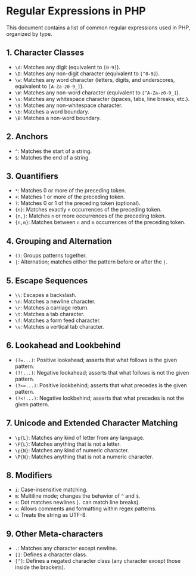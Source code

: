 # Regular Expressions in PHP

This document contains a list of common regular expressions used in PHP, organized by type.

## 1. Character Classes

- `\d`: Matches any digit (equivalent to `[0-9]`).
- `\D`: Matches any non-digit character (equivalent to `[^0-9]`).
- `\w`: Matches any word character (letters, digits, and underscores, equivalent to `[A-Za-z0-9_]`).
- `\W`: Matches any non-word character (equivalent to `[^A-Za-z0-9_]`).
- `\s`: Matches any whitespace character (spaces, tabs, line breaks, etc.).
- `\S`: Matches any non-whitespace character.
- `\b`: Matches a word boundary.
- `\B`: Matches a non-word boundary.

<!-- Y: In the string "hello world", if you search for \bworld\b, it will match the word "world" because it is at a word boundary (there's a space before it). -->
<!--    In the string "helloworld", \bworld\b would not match because "world" is part of a continuous word and not separated by a non-word character. -->

## 2. Anchors

- `^`: Matches the start of a string.
- `$`: Matches the end of a string.

## 3. Quantifiers

- `*`: Matches 0 or more of the preceding token.
- `+`: Matches 1 or more of the preceding token.
- `?`: Matches 0 or 1 of the preceding token (optional).
- `{n}`: Matches exactly `n` occurrences of the preceding token.
- `{n,}`: Matches `n` or more occurrences of the preceding token.
- `{n,m}`: Matches between `n` and `m` occurrences of the preceding token.

## 4. Grouping and Alternation

- `()`: Groups patterns together.
- `|`: Alternation; matches either the pattern before or after the `|`.

## 5. Escape Sequences

- `\\`: Escapes a backslash.
- `\n`: Matches a newline character.
- `\r`: Matches a carriage return.
- `\t`: Matches a tab character.
- `\f`: Matches a form feed character.
- `\v`: Matches a vertical tab character.

## 6. Lookahead and Lookbehind

- `(?=...)`: Positive lookahead; asserts that what follows is the given pattern.
- `(?!...)`: Negative lookahead; asserts that what follows is not the given pattern.
- `(?<=...)`: Positive lookbehind; asserts that what precedes is the given pattern.
- `(?<!...)`: Negative lookbehind; asserts that what precedes is not the given pattern.

## 7. Unicode and Extended Character Matching

- `\p{L}`: Matches any kind of letter from any language.
- `\P{L}`: Matches anything that is not a letter.
- `\p{N}`: Matches any kind of numeric character.
- `\P{N}`: Matches anything that is not a numeric character.

## 8. Modifiers

- `i`: Case-insensitive matching.
- `m`: Multiline mode; changes the behavior of `^` and `$`.
- `s`: Dot matches newlines (`.` can match line breaks).
- `x`: Allows comments and formatting within regex patterns.
- `u`: Treats the string as UTF-8.

## 9. Other Meta-characters

- `.`: Matches any character except newline.
- `[]`: Defines a character class.
- `[^]`: Defines a negated character class (any character except those inside the brackets).

